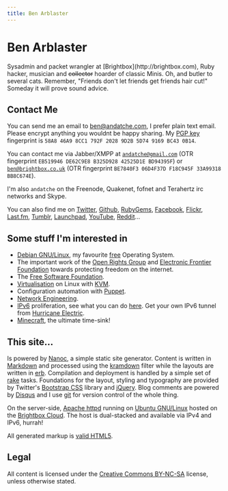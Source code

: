 ```yaml
--- 
title: Ben Arblaster
---
```

<h1>Ben Arblaster</h1>
Sysadmin and packet wrangler at [Brightbox](http://brightbox.com), Ruby hacker, musician and <del>collector</del> hoarder of classic Minis. Oh, and butler to several cats. Remember, "Friends don't let friends get friends hair cut!" Someday it will prove sound advice.

## Contact Me

You can send me an email to [ben@andatche.com](mailto:ben@andatche.com), I prefer plain text email. Please encrypt anything you wouldnt be happy sharing. My [PGP key](/andatche.asc) fingerprint is <code>58A8 46A9 8CC1 792F 2028  9D2B 5D74 9169 BC43 0B14</code>.

You can contact me via Jabber/XMPP at <code>andatche@gmail.com</code> (OTR fingerprint <code>EB519946 DE62C9E8 B325D928 42525D1E BD94395F</code>) or <code>ben@brightbox.co.uk</code> (OTR fingerprint <code>BE7840F3 06D4F37D F18C945F 33A99318 BB8C674E</code>).

I'm also <code>andatche</code> on the Freenode, Quakenet, fofnet and Terahertz irc networks and Skype. 

You can also find me on [Twitter](http://twitter.com/andatche), [Github](https://github.com/andatche), [RubyGems](https://rubygems.org/profiles/andatche), [Facebook](http://facebook.com/andatche), [Flickr](http://www.flickr.com/photos/andatche), [Last.fm](http://www.last.fm/user/andatche), [Tumblr](http://sketches.andatche.com), [Launchpad](https://launchpad.net/~andatche), [YouTube](http://www.youtube.com/user/andatche), [Reddit](http://www.reddit.com/user/andatche)...

## Some stuff I'm interested in

* [Debian GNU/Linux](http://debian.org), my favourite [free](http://www.debian.org/intro/free) Operating System.
* The important work of the [Open Rights Group](http://www.openrightsgroup.org) and [Electronic Frontier Foundation](https://www.eff.org) towards protecting freedom on the internet.
* The [Free Software Foundation](http://www.fsf.org/).
* [Virtualisation](http://libvirt.org/) on Linux with [KVM](http://www.linux-kvm.org/page/Main_Page).
* Configuration automation with [Puppet](http://puppetlabs.com).
* [Network Engineering](/blog/tag/networking/).
* [IPv6](http://en.wikipedia.org/wiki/IPv6) proliferation, see what you can do [here](http://www.ipv6actnow.org/). Get your own IPv6 tunnel from [Hurricane Electric](http://www.tunnelbroker.net/).
* [Minecraft](http://andatche.com/minecraft/), the ultimate time-sink!

## This site...

Is powered by [Nanoc](http://nanoc.stoneship.org/), a simple static site generator. Content is written in [Markdown](http://daringfireball.net/projects/markdown/) and processed using the [kramdown](http://kramdown.rubyforge.org) filter while the layouts are written in [erb](http://en.wikipedia.org/wiki/ERuby). Compilation and deployment is handled by a simple set of [rake](http://rake.rubyforge.org/) tasks. Foundations for the layout, styling and typography are provided by Twitter's [Bootstrap CSS](http://twitter.github.com/bootstrap/) library and [jQuery](http://jquery.com/). Blog comments are powered by [Disqus](http://disqus.com) and I use [git](http://git-scm.com/) for version control of the whole thing.

On the server-side, [Apache httpd](http://httpd.apache.org/) running on [Ubuntu GNU/Linux](http://www.ubuntu.com/) hosted on the [Brightbox Cloud](http://brightbox.com). The host is dual-stacked and available via IPv4 and IPv6, hurrah!

All generated markup is [valid HTML5](http://validator.w3.org/check?uri=referer).

## Legal

All content is licensed under the [Creative Commons BY-NC-SA](http://creativecommons.org/licenses/by-nc-sa/3.0/) license, unless otherwise stated.

